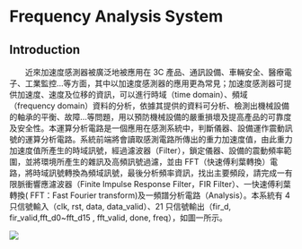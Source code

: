 
# Frequency Analysis System

## Introduction
&ensp;&ensp;&ensp;&ensp;近來加速度感測器被廣泛地被應用在 3C 產品、通訊設備、車輛安全、醫療電子、工業監控…等方面，其中以加速度感測器的應用更為常見；加速度感測器可提供加速度、速度及位移的資訊，可以進行時域（time domain）、頻域（frequency domain）資料的分析，依據其提供的資料可分析、檢測出機械設備的軸承的平衡、故障…等問題，用以預防機械設備的嚴重損壞及提高產品的可靠度及安全性。本運算分析電路是一個應用在感測系統中，判斷儀器、設備運作震動訊號的運算分析電路。系統前端將會讀取感測電路所傳出的重力加速度值，由此重力加速度值所產生的時域訊號，經過濾波器（Filter），鎖定儀器、設備的震動頻率範圍，並將環境所產生的雜訊及高頻訊號過濾，並由 FFT（快速傅利葉轉換）電路，將時域訊號轉換為頻域訊號，最後分析頻率資訊，找出主要頻段，請完成一有限脈衝響應濾波器（Finite Impulse Response Filter，FIR Filter）、一快速傅利葉轉換( FFT：Fast Fourier transform)及一頻譜分析電路（Analysis）。本系統有 4 只信號輸入（clk, rst, data, data_valid）、21 只信號輸出（fir_d, fir_valid,fft_d0~fft_d15 , fft_valid, done, freq），如圖一所示。</br>

![](https://i.imgur.com/i1E7t4e.png)

